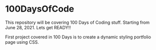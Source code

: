 # 100DaysOfCode
This repository will be covering 100 Days of Coding stuff.  Starting from June 28, 2021. Lets get READY!!

First project covered in 100 Days is to create a dynamic styling portfolio page using CSS.
